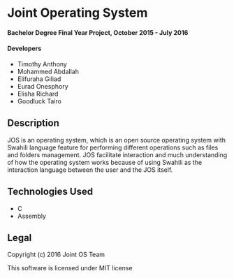 # Joint Operating System

#### Bachelor Degree Final Year Project, October 2015 - July 2016

#### Developers

* Timothy Anthony
* Mohammed Abdallah
* Elifuraha Giliad
* Eurad Onesphory
* Elisha Richard
* Goodluck Tairo

## Description

JOS is an operating system, which is an open source operating system with Swahili language
feature for performing different operations such as files and folders management. JOS facilitate
interaction and much understanding of how the operating system works because of using Swahili
as the interaction language between the user and the JOS itself.

## Technologies Used

* C
* Assembly

## Legal

Copyright (c) 2016 Joint OS Team

This software is licensed under MIT license
